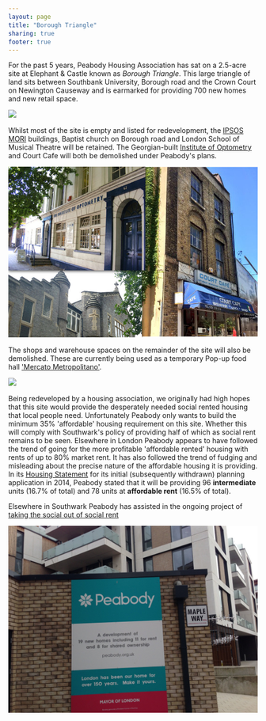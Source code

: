 ```yaml
---
layout: page
title: "Borough Triangle"
sharing: true
footer: true
---
```

For the past 5 years, Peabody Housing Association has sat on a 2.5-acre site at Elephant & Castle known as _Borough Triangle_. This large triangle of land sits between Southbank University, Borough road and the Crown Court on Newington Causeway and is earmarked for providing 700 new homes and new retail space.  

![](http://crappistmartin.github.io/images/BoroughTriangle.png)

Whilst most of the site is empty and listed for redevelopment, the [IPSOS MORI](https://www.ipsos-mori.com/) buildings, Baptist church on Borough road and London School of Musical Theatre will be retained. The Georgian-built [Institute of Optometry](http://www.ioo.org.uk/) and Court Cafe will both be demolished under Peabody's plans. 

![](/img/boroughtriangle.jpg)

The shops and warehouse spaces on the remainder of the site will also be demolished. These are currently being used as a temporary Pop-up food hall ['Mercato Metropolitano'](http://www.mercatometropolitano.co.uk/).

![](https://assets.londonist.com/uploads/2016/12/i875/mercato_3.jpg)

Being redeveloped by a housing association, we originally had high hopes that this site would provide the desperately needed social rented housing that local people need. Unfortunately Peabody only wants to build the minimum 35% 'affordable' housing requirement on this site. Whether this will comply with Southwark's policy of providing half of which as social rent remains to be seen. Elsewhere in London Peabody appears to have followed the trend of going for the more profitable 'affordable rented' housing with rents of up to 80% market rent. It has also followed the trend of fudging and misleading about the precise nature of the affordable housing it is providing. In its [Housing Statement](http://planningonline.southwark.gov.uk/DocsOnline/Documents/387231_1.pdf) for its initial (subsequently withdrawn) planning application in 2014, Peabody stated that it will be providing 96 __intermediate__ units (16.7% of total) and 78 units at __affordable rent__ (16.5% of total). 

Elsewhere in Southwark Peabody has assisted in the ongoing project of [taking the social out of social rent](/redefining-social-rent)

![](/img/peabodysocialrent.jpg)

<meta name="twitter:card" content="summary_large_image">
<meta name="twitter:site" content="@35percent_EAN">
<meta name="twitter:title" content="Peabody's Borough Triangle scheme">
<meta name="twitter:description" content="Peabody continues to delay building 700 new homes on 2.5-acre Elephant & Castle site.">
<meta name="twitter:image" content="http://crappistmartin.github.io/images/BoroughTriangle.png">

